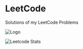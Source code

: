 
# LeetCode

Solutions of my LeetCode Problems


![Logo](https://workablehr.s3.amazonaws.com/uploads/account/open_graph_logo/604858/social?1687549873000)


![Leetcode Stats](https://leetcard.jacoblin.cool/SowbarnB?ext=heatmap)
